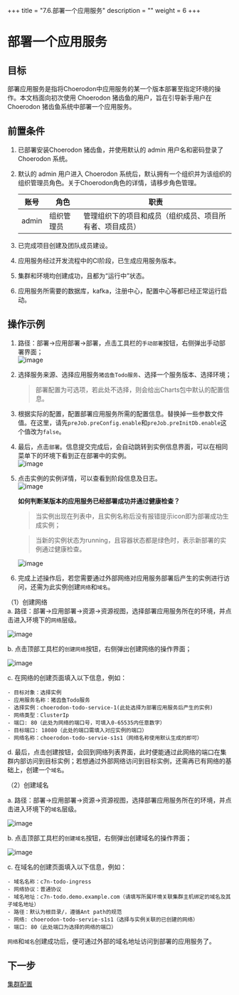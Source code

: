+++
title = "7.6.部署一个应用服务"
description = ""
weight = 6
+++

# 部署一个应用服务
## 目标
部署应用服务是指将Choerodon中应用服务的某一个版本部署至指定环境的操作。本文档面向初次使用 Choerodon 猪齿鱼的用户，旨在引导新手用户在 Choerodon 猪齿鱼系统中部署一个应用服务。

## 前置条件
1. 已部署安装Choerodon 猪齿鱼，并使用默认的 admin 用户名和密码登录了 Choerodon 系统。
2. 默认的 admin 用户进入 Choerodon 系统后，默认拥有一个组织并为该组织的组织管理员角色。关于Choerodon角色的详情，请移步角色管理。

    |账号|角色|职责|
    |---|---|---|
    |admin|组织管理员|管理组织下的项目和成员（组织成员、项目所有者、项目成员）|
3. 已完成项目创建及团队成员建设。  
4. 应用服务经过开发流程中的CI阶段，已生成应用服务版本。
5. 集群和环境均创建成功，且都为“运行中”状态。
6. 应用服务所需要的数据库，kafka，注册中心，配置中心等都已经正常运行启动。


## 操作示例

1. 路径：部署->应用部署->部署，点击工具栏的`手动部署`按钮，右侧弹出手动部署界面；  
  ![image](/docs/quick-start/devops/image/deploy-1.png)  

2. 选择服务来源、选择应用服务`猪齿鱼Todo服务`、选择一个服务版本、选择环境；
  
    > 部署配置为可选项，若此处不选择，则会给出Charts包中默认的配置信息。  

3. 根据实际的配置，配置部署应用服务所需的配置信息。替换掉一些参数文件值。在这里，请先`preJob.preConfig.enable`和`preJob.preInitDb.enable`这个值改为`false`。

4. 最后，点击`部署`。信息提交完成后，会自动跳转到实例信息界面，可以在相同菜单下的环境下看到正在部署中的实例。    
  ![image](/docs/quick-start/devops/image/back-applications-8.png)  

5. 点击实例的实例详情，可以查看到阶段信息及日志。    
  ![image](/docs/quick-start/devops/image/back-applications-9.png)    
  
    **如何判断某版本的应用服务已经部署成功并通过健康检查？**

    >当实例出现在列表中，且实例名称后没有报错提示icon即为部署成功生成实例；

    >当新的实例状态为running，且容器状态都是绿色时，表示新部署的实例通过健康检查。

    ![image](/docs/quick-start/devops/image/back-applications-10.png)  

6. 完成上述操作后，若您需要通过外部网络对应用服务部署后产生的实例进行访问，还需为此实例创建`网络`和`域名`。

  （1）创建网络  
   a. 路径：部署->应用部署->资源->资源视图，选择部署应用服务所在的环境，并点击进入环境下的`网络`层级。  

  ![image](/docs/quick-start/devops/image/deploy-2.png)

   b. 点击顶部工具栏的`创建网络`按钮，右侧弹出创建网络的操作界面；   
        
  ![image](/docs/quick-start/devops/image/deploy-3.png)   

   c. 在网络的创建页面填入以下信息，例如：
     
    - 目标对象：选择实例  
    - 应用服务名称：猪齿鱼Todo服务  
    - 选择实例：choerodon-todo-service-1(此处选择为部署应用服务后产生的实例)  
    - 网络类型：ClusterIp   
    - 端口: 80（此处为网络的端口号，可填入0-65535内任意数字）  
    - 目标端口: 18080（此处的端口需填入对应实例的端口）   
    - 网络名称：choerodon-todo-servie-s1s1（网络名称使用默认生成的即可）   

   d. 最后，点击创建按钮，会回到网络列表界面，此时便能通过此网络的端口在集群内部访问到目标实例；若想通过外部网络访问到目标实例，还需再已有网络的基础上，创建一个`域名`。


  （2）创建域名  

   a. 路径：部署->应用部署->资源->资源视图，选择部署应用服务所在的环境，并点击进入环境下的`域名`层级。  

  ![image](/docs/quick-start/devops/image/deploy-4.png)

   b. 点击顶部工具栏的`创建域名`按钮，右侧弹出创建域名的操作界面； 
        
  ![image](/docs/quick-start/devops/image/deploy-5.png)   

   c. 在域名的创建页面填入以下信息，例如：

    - 域名名称：c7n-todo-ingress  
    - 网络协议：普通协议  
    - 域名地址：c7n-todo.demo.example.com（请填写所属环境关联集群主机绑定的域名及其子域名地址）  
    - 路径：默认为根目录/，遵循Ant path的规范  
    - 网络: choerodon-todo-servie-s1s1（选择与实例关联的已创建的网络）  
    - 端口: 80（此处端口为选择的网络的端口）        

`网络`和`域名`创建成功后，便可通过外部的域名地址访问到部署的应用服务了。

## 下一步  
[集群配置](../../../quick-start/devops/cluster-config)